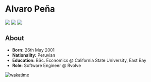 # Alvaro Peña

[![](https://img.shields.io/badge/-X-%231DA1F2?style=flat-square&logo=x&logoColor=white)](https://x.com/alvropenaa) [![](https://img.shields.io/badge/-LinkedIn-%230077B5?style=flat-square&logo=linkedin&logoColor=white)](https://www.linkedin.com/in/alvropena/) [![](https://img.shields.io/badge/-Email-%23D14836?style=flat-square&logo=gmail&logoColor=white)](mailto:me@alvropena.com)

## About
- **Born:** 26th May 2001
- **Nationality:** Peruvian
- **Education:** BSc. Economics @ California State University, East Bay
- **Role:** Software Engineer @ Rvolve

[![wakatime](https://wakatime.com/badge/user/401cadbc-f50c-4d07-a590-a965437b8e94.svg)](https://wakatime.com/@401cadbc-f50c-4d07-a590-a965437b8e94)
